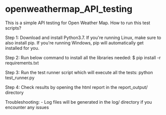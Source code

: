 # openweathermap_API_testing
This is a simple API testing for Open Weather Map.
How to run this test scripts?

Step 1: Download and install Python3.7. 
       If you're running Linux, make sure to also install pip.
       If you're running Windows, pip will automatically get installed for you.

Step 2: Run below command to install all the libraries needed:
       $ pip install -r requirements.txt

Step 3: Run the test runner script which will execute all the tests:
        python test_runner.py

Step 4: Check results by opening the html report in the report_output/ directory

Troubleshooting:
        - Log files will be generated in the log/ directory if you encounter any issues
